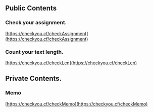 ## Public Contents

### Check your assignment.
[https://checkyou.cf/checkAssignment](https://checkyou.cf/checkAssignment)

### Count your text length.
[https://checkyou.cf/checkLen](https://checkyou.cf/checkLen)

## Private Contents.

### Memo
[https://checkyou.cf/checkMemo](https://checkyou.cf/checkMemo)
